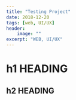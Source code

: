```yaml
---
title: "Testing Project"
date: 2018-12-20
tags: [web, UI/UX]
header:
    image: ""
excerpt: "WEB, UI/UX"
---
```


# h1 HEADING

## h2 HEADING